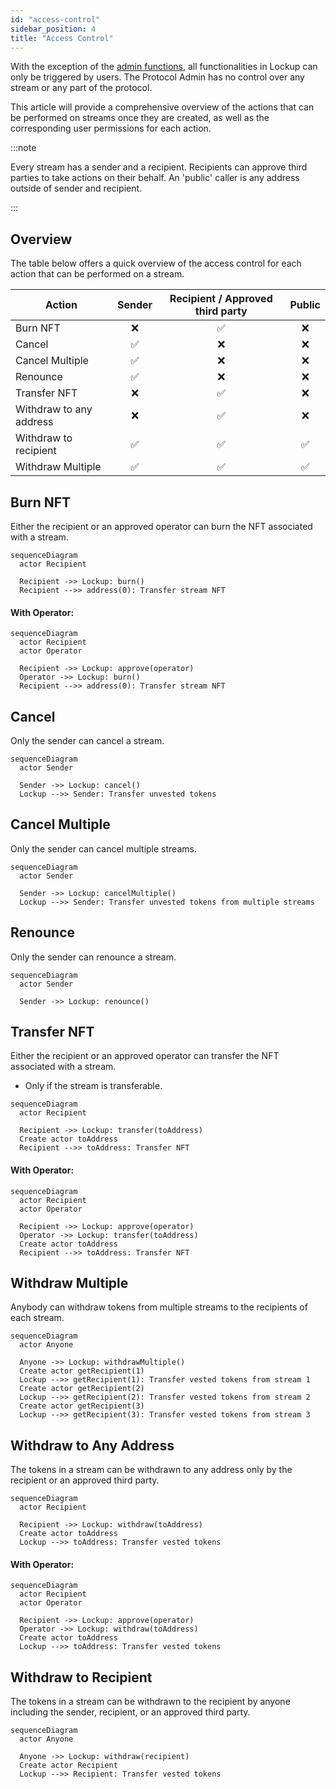 ```yaml
---
id: "access-control"
sidebar_position: 4
title: "Access Control"
---
```


With the exception of the [admin functions](/concepts/governance#lockup), all functionalities in Lockup can only be
triggered by users. The Protocol Admin has no control over any stream or any part of the protocol.

This article will provide a comprehensive overview of the actions that can be performed on streams once they are
created, as well as the corresponding user permissions for each action.

:::note

Every stream has a sender and a recipient. Recipients can approve third parties to take actions on their behalf. An
'public' caller is any address outside of sender and recipient.

:::

## Overview

The table below offers a quick overview of the access control for each action that can be performed on a stream.

| Action                  | Sender | Recipient / Approved third party | Public |
| ----------------------- | :----: | :------------------------------: | :----: |
| Burn NFT                |   ❌   |                ✅                |   ❌   |
| Cancel                  |   ✅   |                ❌                |   ❌   |
| Cancel Multiple         |   ✅   |                ❌                |   ❌   |
| Renounce                |   ✅   |                ❌                |   ❌   |
| Transfer NFT            |   ❌   |                ✅                |   ❌   |
| Withdraw to any address |   ❌   |                ✅                |   ❌   |
| Withdraw to recipient   |   ✅   |                ✅                |   ✅   |
| Withdraw Multiple       |   ✅   |                ✅                |   ✅   |

## Burn NFT

Either the recipient or an approved operator can burn the NFT associated with a stream.

```mermaid
sequenceDiagram
  actor Recipient

  Recipient ->> Lockup: burn()
  Recipient -->> address(0): Transfer stream NFT
```

#### With Operator:

```mermaid
sequenceDiagram
  actor Recipient
  actor Operator

  Recipient ->> Lockup: approve(operator)
  Operator ->> Lockup: burn()
  Recipient -->> address(0): Transfer stream NFT
```

## Cancel

Only the sender can cancel a stream.

```mermaid
sequenceDiagram
  actor Sender

  Sender ->> Lockup: cancel()
  Lockup -->> Sender: Transfer unvested tokens
```

## Cancel Multiple

Only the sender can cancel multiple streams.

```mermaid
sequenceDiagram
  actor Sender

  Sender ->> Lockup: cancelMultiple()
  Lockup -->> Sender: Transfer unvested tokens from multiple streams
```

## Renounce

Only the sender can renounce a stream.

```mermaid
sequenceDiagram
  actor Sender

  Sender ->> Lockup: renounce()
```

## Transfer NFT

Either the recipient or an approved operator can transfer the NFT associated with a stream.

- Only if the stream is transferable.

```mermaid
sequenceDiagram
  actor Recipient

  Recipient ->> Lockup: transfer(toAddress)
  Create actor toAddress
  Recipient -->> toAddress: Transfer NFT
```

#### With Operator:

```mermaid
sequenceDiagram
  actor Recipient
  actor Operator

  Recipient ->> Lockup: approve(operator)
  Operator ->> Lockup: transfer(toAddress)
  Create actor toAddress
  Recipient -->> toAddress: Transfer NFT
```

## Withdraw Multiple

Anybody can withdraw tokens from multiple streams to the recipients of each stream.

```mermaid
sequenceDiagram
  actor Anyone

  Anyone ->> Lockup: withdrawMultiple()
  Create actor getRecipient(1)
  Lockup -->> getRecipient(1): Transfer vested tokens from stream 1
  Create actor getRecipient(2)
  Lockup -->> getRecipient(2): Transfer vested tokens from stream 2
  Create actor getRecipient(3)
  Lockup -->> getRecipient(3): Transfer vested tokens from stream 3
```

## Withdraw to Any Address

The tokens in a stream can be withdrawn to any address only by the recipient or an approved third party.

```mermaid
sequenceDiagram
  actor Recipient

  Recipient ->> Lockup: withdraw(toAddress)
  Create actor toAddress
  Lockup -->> toAddress: Transfer vested tokens
```

#### With Operator:

```mermaid
sequenceDiagram
  actor Recipient
  actor Operator

  Recipient ->> Lockup: approve(operator)
  Operator ->> Lockup: withdraw(toAddress)
  Create actor toAddress
  Lockup -->> toAddress: Transfer vested tokens
```

## Withdraw to Recipient

The tokens in a stream can be withdrawn to the recipient by anyone including the sender, recipient, or an approved third
party.

```mermaid
sequenceDiagram
  actor Anyone

  Anyone ->> Lockup: withdraw(recipient)
  Create actor Recipient
  Lockup -->> Recipient: Transfer vested tokens
```
